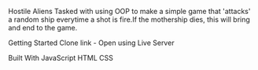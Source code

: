 Hostile Aliens
Tasked with using OOP to make a simple game that 'attacks' a random ship everytime a shot is fire.If the mothership dies, this will bring and end to the game. 

Getting Started
Clone link - Open using Live Server

Built With
JavaScript
HTML 
CSS

